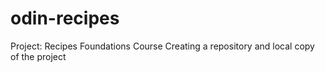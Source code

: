 # odin-recipes
Project: Recipes Foundations Course
Creating a repository and local copy of the project
